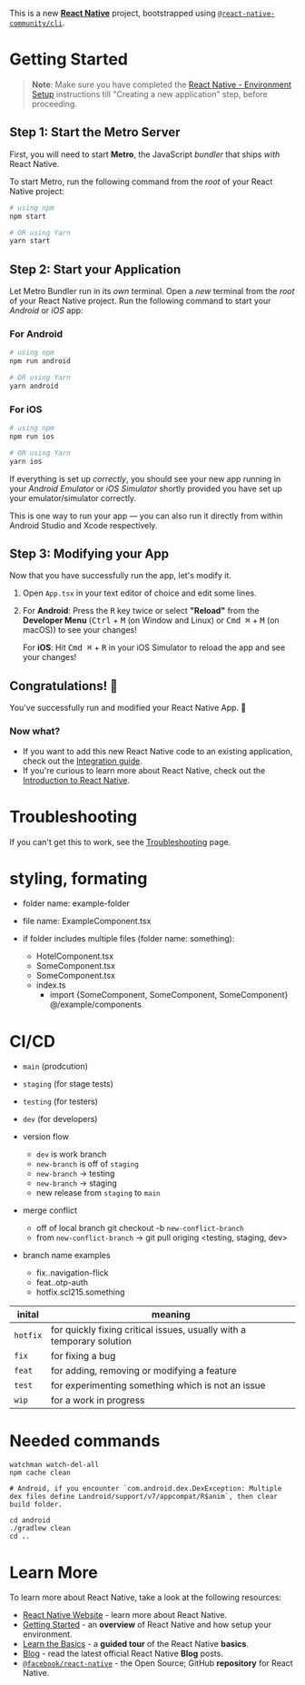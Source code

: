 This is a new [**React Native**](https://reactnative.dev) project, bootstrapped using [`@react-native-community/cli`](https://github.com/react-native-community/cli).

# Getting Started

> **Note**: Make sure you have completed the [React Native - Environment Setup](https://reactnative.dev/docs/environment-setup) instructions till "Creating a new application" step, before proceeding.

## Step 1: Start the Metro Server

First, you will need to start **Metro**, the JavaScript _bundler_ that ships _with_ React Native.

To start Metro, run the following command from the _root_ of your React Native project:

```bash
# using npm
npm start

# OR using Yarn
yarn start
```

## Step 2: Start your Application

Let Metro Bundler run in its _own_ terminal. Open a _new_ terminal from the _root_ of your React Native project. Run the following command to start your _Android_ or _iOS_ app:

### For Android

```bash
# using npm
npm run android

# OR using Yarn
yarn android
```

### For iOS

```bash
# using npm
npm run ios

# OR using Yarn
yarn ios
```

If everything is set up _correctly_, you should see your new app running in your _Android Emulator_ or _iOS Simulator_ shortly provided you have set up your emulator/simulator correctly.

This is one way to run your app — you can also run it directly from within Android Studio and Xcode respectively.

## Step 3: Modifying your App

Now that you have successfully run the app, let's modify it.

1. Open `App.tsx` in your text editor of choice and edit some lines.
2. For **Android**: Press the <kbd>R</kbd> key twice or select **"Reload"** from the **Developer Menu** (<kbd>Ctrl</kbd> + <kbd>M</kbd> (on Window and Linux) or <kbd>Cmd ⌘</kbd> + <kbd>M</kbd> (on macOS)) to see your changes!

   For **iOS**: Hit <kbd>Cmd ⌘</kbd> + <kbd>R</kbd> in your iOS Simulator to reload the app and see your changes!

## Congratulations! :tada:

You've successfully run and modified your React Native App. :partying_face:

### Now what?

- If you want to add this new React Native code to an existing application, check out the [Integration guide](https://reactnative.dev/docs/integration-with-existing-apps).
- If you're curious to learn more about React Native, check out the [Introduction to React Native](https://reactnative.dev/docs/getting-started).

# Troubleshooting

If you can't get this to work, see the [Troubleshooting](https://reactnative.dev/docs/troubleshooting) page.

# styling, formating

- folder name: example-folder
- file name: ExampleComponent.tsx
- if folder includes multiple files (folder name: something):

  - HotelComponent.tsx
  - SomeComponent.tsx
  - SomeComponent.tsx
  - index.ts
    - import {SomeComponent, SomeComponent, SomeComponent} @/example/components

# CI/CD

- `main` (prodcution)
- `staging` (for stage tests)
- `testing` (for testers)
- `dev` (for developers)

- version flow
  - `dev` is work branch
  - `new-branch` is off of `staging`
  - `new-branch` -> testing
  - `new-branch` -> staging
  - new release from `staging` to `main`
- merge conflict

  - off of local branch git checkout -b `new-conflict-branch`
  - from `new-conflict-branch` -> git pull origing <testing, staging, dev>

- branch name examples
  - fix.<ticketId>.navigation-flick
  - feat.<ticketId>.otp-auth
  - hotfix.scl215.something

| inital   | meaning                                                               |
| -------- | --------------------------------------------------------------------- |
| `hotfix` | for quickly fixing critical issues, usually with a temporary solution |
| `fix`    | for fixing a bug                                                      |
| `feat`   | for adding, removing or modifying a feature                           |
| `test`   | for experimenting something which is not an issue                     |
| `wip`    | for a work in progress                                                |

# Needed commands

```
watchman watch-del-all
npm cache clean

# Android, if you encounter `com.android.dex.DexException: Multiple dex files define Landroid/support/v7/appcompat/R$anim`, then clear build folder.

cd android
./gradlew clean
cd ..
```

# Learn More

To learn more about React Native, take a look at the following resources:

- [React Native Website](https://reactnative.dev) - learn more about React Native.
- [Getting Started](https://reactnative.dev/docs/environment-setup) - an **overview** of React Native and how setup your environment.
- [Learn the Basics](https://reactnative.dev/docs/getting-started) - a **guided tour** of the React Native **basics**.
- [Blog](https://reactnative.dev/blog) - read the latest official React Native **Blog** posts.
- [`@facebook/react-native`](https://github.com/facebook/react-native) - the Open Source; GitHub **repository** for React Native.
